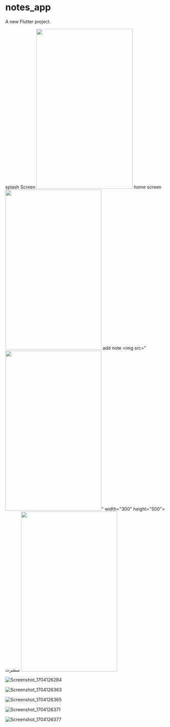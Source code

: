 # notes_app

A new Flutter project.


splash Screen
<img src="https://github.com/Yousif-M-M-H/my_notes_app/assets/63748976/1116f1b6-fc6c-4be9-b303-bbf4f5f4d609" width="300" height="500">
home screen
<img src="https://github.com/Yousif-M-M-H/my_notes_app/assets/63748976/650aa2e6-8ad8-4f09-8168-7e8fa37d03b4)" width="300" height="500">
add note
<img src="<img src="https://github.com/Yousif-M-M-H/my_notes_app/assets/63748976/1116f1b6-fc6c-4be9-b303-bbf4f5f4d609" width="300" height="500">" width="300" height="500">
سشرث 
<img src="https://github.com/Yousif-M-M-H/my_notes_app/assets/63748976/d7ab0a83-3c06-49d2-b6cc-4a99a6a515b2" width="300" height="500">


![Screenshot_1704126284](https://github.com/Yousif-M-M-H/my_notes_app/assets/63748976/d7ab0a83-3c06-49d2-b6cc-4a99a6a515b2)

![Screenshot_1704126363](https://github.com/Yousif-M-M-H/my_notes_app/assets/63748976/ee9a4176-f312-4817-a6af-424081d0cda7)


![Screenshot_1704126365](https://github.com/Yousif-M-M-H/my_notes_app/assets/63748976/44d5d8c7-23d8-4429-8e6c-9d2dc6c6f602)

![Screenshot_1704126371](https://github.com/Yousif-M-M-H/my_notes_app/assets/63748976/77c5a01c-f39f-4457-947f-8e20e8b00fa9)


![Screenshot_1704126377](https://github.com/Yousif-M-M-H/my_notes_app/assets/63748976/081c5eae-372e-4772-8ee2-6e7173538f47)

